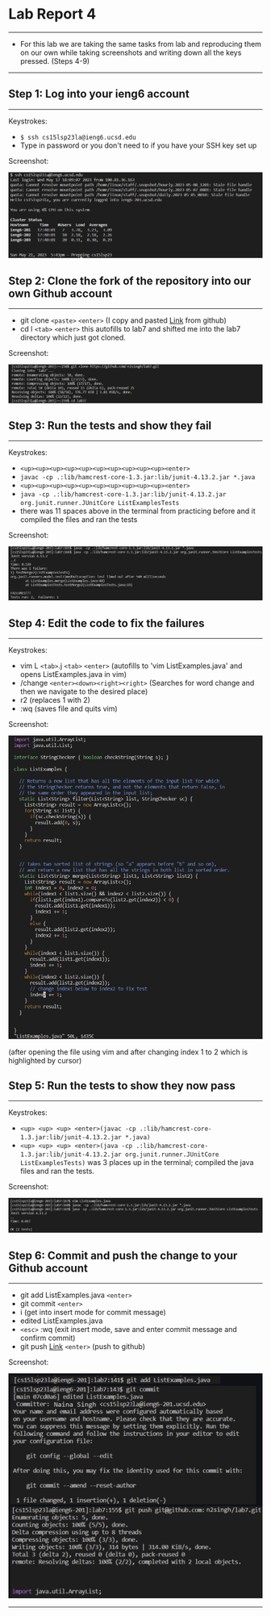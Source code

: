 # Lab Report 4
---
- For this lab we are taking the same tasks from lab and reproducing them on our own while taking screenshots and writing down all the keys pressed. (Steps 4-9)
---
## Step 1: Log into your ieng6 account
---
Keystrokes:
- `$ ssh cs15lsp23la@ieng6.ucsd.edu`
- Type in password or you don't need to if you have your SSH key set up

Screenshot:

![Image](lab4img1.png)

## Step 2: Clone the fork of the repository into our own Github account
---
- git clone `<paste>` `<enter>` (I copy and pasted [Link](https://github.com/n2singh/lab7.git) from github)
- cd l `<tab>` `<enter>` this autofills to lab7 and shifted me into the lab7 directory which just got cloned.

Screenshot:

![Image](lab4img2.png)

## Step 3: Run the tests and show they fail
---
Keystrokes:
- `<up><up><up><up><up><up><up><up><up><up><enter>`
- `javac -cp .:lib/hamcrest-core-1.3.jar:lib/junit-4.13.2.jar *.java`
- `<up><up><up><up><up><up><up><up><up><up><enter>`
- `java -cp .:lib/hamcrest-core-1.3.jar:lib/junit-4.13.2.jar org.junit.runner.JUnitCore ListExamplesTests`
- there was 11 spaces above in the terminal from practicing before and it compiled the files and ran the tests

Screenshot:

![Image](lab4img3.png)

## Step 4: Edit the code to fix the failures
---
Keystrokes:
- vim L `<tab>`.j `<tab>` `<enter>` (autofills to 'vim ListExamples.java' and opens ListExamples.java in vim)
- /change `<enter><down><right><right>` (Searches for word change and then we navigate to the desired place)
- r2 (replaces 1 with 2)
- :wq (saves file and quits vim)

Screenshot:

![Image](lab4img4.png)

(after opening the file using vim and after changing index 1 to 2 which is highlighted by cursor)

## Step 5: Run the tests to show they now pass
---
Keystrokes:
- `<up> <up> <up> <enter>(javac -cp .:lib/hamcrest-core-1.3.jar:lib/junit-4.13.2.jar *.java)`
- `<up> <up> <up> <enter>(java -cp .:lib/hamcrest-core-1.3.jar:lib/junit-4.13.2.jar org.junit.runner.JUnitCore ListExamplesTests)`
was 3 places up in the terminal; compiled the java files and ran the tests.

Screenshot:

![Image](lab4img5.png)

## Step 6: Commit and push the change to your Github account
---
- git add ListExamples.java `<enter>`
- git commit `<enter>`
- i (get into insert mode for commit message)
- edited ListExamples.java
- `<esc>` :wq (exit insert mode, save and enter commit message and confirm commit)
- git push [Link](git@github.com:n2singh/lab7.git) `<enter>` (push to github)

Screenshot:

![Image](lab4img6.png)

---

